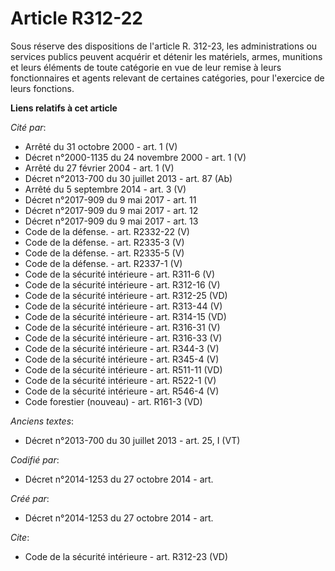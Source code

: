 # Article R312-22

Sous réserve des dispositions de l'article R. 312-23, les administrations ou services publics peuvent acquérir et détenir les
matériels, armes, munitions et leurs éléments de toute catégorie en vue de leur remise à leurs fonctionnaires et agents
relevant de certaines catégories, pour l'exercice de leurs fonctions.

**Liens relatifs à cet article**

_Cité par_:

  - Arrêté du 31 octobre 2000 - art. 1 (V)
  - Décret n°2000-1135 du 24 novembre 2000 - art. 1 (V)
  - Arrêté du 27 février 2004 - art. 1 (V)
  - Décret n°2013-700 du 30 juillet 2013 - art. 87 (Ab)
  - Arrêté du 5 septembre 2014 - art. 3 (V)
  - Décret n°2017-909 du 9 mai 2017 - art. 11
  - Décret n°2017-909 du 9 mai 2017 - art. 12
  - Décret n°2017-909 du 9 mai 2017 - art. 13
  - Code de la défense. - art. R2332-22 (V)
  - Code de la défense. - art. R2335-3 (V)
  - Code de la défense. - art. R2335-5 (V)
  - Code de la défense. - art. R2337-1 (V)
  - Code de la sécurité intérieure - art. R311-6 (V)
  - Code de la sécurité intérieure - art. R312-16 (V)
  - Code de la sécurité intérieure - art. R312-25 (VD)
  - Code de la sécurité intérieure - art. R313-44 (V)
  - Code de la sécurité intérieure - art. R314-15 (VD)
  - Code de la sécurité intérieure - art. R316-31 (V)
  - Code de la sécurité intérieure - art. R316-33 (V)
  - Code de la sécurité intérieure - art. R344-3 (V)
  - Code de la sécurité intérieure - art. R345-4 (V)
  - Code de la sécurité intérieure - art. R511-11 (VD)
  - Code de la sécurité intérieure - art. R522-1 (V)
  - Code de la sécurité intérieure - art. R546-4 (V)
  - Code forestier (nouveau) - art. R161-3 (VD)

_Anciens textes_:

  - Décret n°2013-700 du 30 juillet 2013 - art. 25, I (VT)

_Codifié par_:

  - Décret n°2014-1253 du 27 octobre 2014 - art.

_Créé par_:

  - Décret n°2014-1253 du 27 octobre 2014 - art.

_Cite_:

  - Code de la sécurité intérieure - art. R312-23 (VD)
